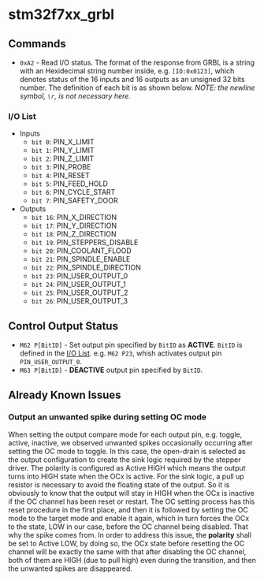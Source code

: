 # stm32f7xx_grbl

## Commands

- `0xA2` - Read I/O status. The format of the response from GRBL is a string with an Hexidecimal string number inside, e.g. `[IO:0x0123]`, which denotes status of the 16 inputs and 16 outputs as an unsigned 32 bits number. The definition of each bit is as shown below. _NOTE: the newline symbol, `\r`, is not necessary here._

### I/O List

- Inputs
  - `bit 0`: PIN_X_LIMIT
  - `bit 1`: PIN_Y_LIMIT
  - `bit 2`: PIN_Z_LIMIT
  - `bit 3`: PIN_PROBE
  - `bit 4`: PIN_RESET
  - `bit 5`: PIN_FEED_HOLD
  - `bit 6`: PIN_CYCLE_START
  - `bit 7`: PIN_SAFETY_DOOR
- Outputs
  - `bit 16`: PIN_X_DIRECTION
  - `bit 17`: PIN_Y_DIRECTION
  - `bit 18`: PIN_Z_DIRECTION
  - `bit 19`: PIN_STEPPERS_DISABLE
  - `bit 20`: PIN_COOLANT_FLOOD
  - `bit 21`: PIN_SPINDLE_ENABLE
  - `bit 22`: PIN_SPINDLE_DIRECTION
  - `bit 23`: PIN_USER_OUTPUT_0
  - `bit 24`: PIN_USER_OUTPUT_1
  - `bit 25`: PIN_USER_OUTPUT_2
  - `bit 26`: PIN_USER_OUTPUT_3

## Control Output Status

- `M62 P[BitID]` - Set output pin specified by `BitID` as **ACTIVE**. `BitID` is defined in the [I/O List](#io-list). e.g. `M62 P23`, whish activates output pin `PIN_USER_OUTPUT_0`.
- `M63 P[BitID]` - **DEACTIVE** output pin specified by `BitID`.

## Already Known Issues

### Output an unwanted spike during setting OC mode

When setting the output compare mode for each output pin, e.g. toggle, active, inactive, we observed unwanted spikes occasionally occurring after setting the OC mode to toggle. In this case, the open-drain is selected as the output configuration to create the sink logic required by the stepper driver. The polarity is configured as Active HIGH which means the output turns into HIGH state when the OCx is active. For the sink logic, a pull up resistor is necessary to avoid the floating state of the output. So it is obviously to know that the output will stay in HIGH when the OCx is inactive if the OC channel has been reset or restart. The OC setting process has this reset procedure in the first place, and then it is followed by setting the OC mode to the target mode and enable it again, which in turn forces the OCx to the state, LOW in our case, before the OC channel being disabled. That why the spike comes from. In order to address this issue, the **polarity** shall be set to Active LOW, by doing so, the OCx state before resetting the OC channel will be exactly the same with that after disabling the OC channel, both of them are HIGH (due to pull high) even during the transition, and then the unwanted spikes are disappeared.
